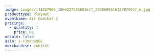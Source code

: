 ```yaml
---
image: images/131327966_1800227536801827_2820689616127875697_n.jpg
producttype: Playmat
eventName: Air Comiket 2
pricings:
  - quantity: 1
    price: 65
onsale: false
asin: s-r1mxuwQGw
merchandise: comiket
---
```

